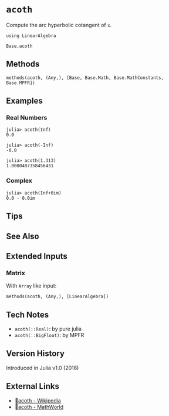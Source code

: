 # `acoth`

Compute the arc hyperbolic cotangent of `x`.

```@setup repl_only
using LinearAlgebra
```
```@docs
Base.acoth
```


## Methods

```@repl
methods(acoth, (Any,), [Base, Base.Math, Base.MathConstants, Base.MPFR])
```


## Examples

### Real Numbers
```jldoctest
julia> acoth(Inf)
0.0

julia> acoth(-Inf)
-0.0

julia> acoth(1.313)
1.0000487358456431
```

### Complex
```jldoctest
julia> acoth(Inf+0im)
0.0 - 0.0im
```

## Tips


## See Also



## Extended Inputs

### Matrix
With `Array` like input:
```@repl repl_only
methods(acoth, (Any,), [LinearAlgebra])
```


## Tech Notes

- `acoth(::Real)`: by pure julia
- `acoth(::BigFloat)`: by MPFR


## Version History

Introduced in Julia v1.0 (2018)


## External Links
- 🔗[acoth - Wikipedia](https://en.wikipedia.org/wiki/ )
- 🔗[acoth - MathWorld](https://mathworld.wolfram.com/ )
